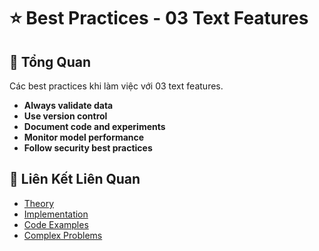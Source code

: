 # ⭐ Best Practices - 03 Text Features

## 🎯 Tổng Quan

Các best practices khi làm việc với 03 text features.

- **Always validate data**
- **Use version control**
- **Document code and experiments**
- **Monitor model performance**
- **Follow security best practices**

## 🔗 Liên Kết Liên Quan

- [Theory](./THEORY_03_text_features.md)
- [Implementation](./IMPLEMENTATION_03_text_features.md)
- [Code Examples](./CODE_EXAMPLES_03_text_features.md)
- [Complex Problems](./COMPLEX_PROBLEMS.md)
